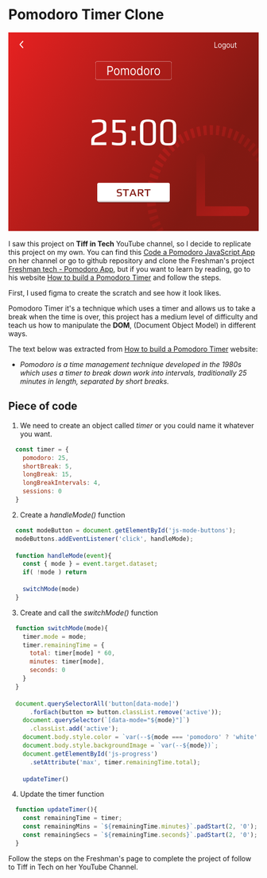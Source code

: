 # Pomodoro Timer Clone
<img src='./assets/image/desktop-pomodoro.png' alt='Pomodoro Timer Clone' width='100%' height='400px'/>

I saw this project on **Tiff in Tech** YouTube channel, so I decide to replicate this project on my own. You can find this [Code a Pomodoro JavaScript App](https://www.youtube.com/watch?v=8VRNSIc4VeQ&t=188s) on her channel or go to github repository and clone the Freshman's project [Freshman tech - Pomodoro App](https://github.com/Freshman-tech/pomodoro-starter-files.git), but if you want to learn by reading, go to his website [How to build a Pomodoro Timer](https://freshman.tech/pomodoro-timer/) and follow the steps.

First, I used figma to create the scratch and see how it look likes.

Pomodoro Timer it's a technique which uses a timer and allows us to take a break when the time is over, this project has a medium level of difficulty and teach us how to manipulate the **DOM**, (Document Object Model) in different ways.

The text below was extracted from [How to build a Pomodoro Timer](https://freshman.tech/pomodoro-timer/) website:

- *Pomodoro is a time management technique developed in the 1980s which uses a timer to break down work into intervals, traditionally 25 minutes in length, separated by short breaks.*

## Piece of code

1. We need to create an object called *timer* or you could name it whatever you want.

```js
  const timer = {
    pomodoro: 25,
    shortBreak: 5,
    longBreak: 15,
    longBreakIntervals: 4,
    sessions: 0
  }
```
2. Create a *handleMode()* function

```js
  const modeButton = document.getElementById('js-mode-buttons');
  modeButtons.addEventListener('click', handleMode);

  function handleMode(event){
    const { mode } = event.target.dataset;
    if( !mode ) return

    switchMode(mode)
  }
```

3. Create and call the *switchMode()* function

```js
  function switchMode(mode){
    timer.mode = mode;
    timer.remainingTime = {
      total: timer[mode] * 60,
      minutes: timer[mode],
      seconds: 0
    }
  }

  document.querySelectorAll('button[data-mode]')
      .forEach(button => button.classList.remove('active'));
    document.querySelector(`[data-mode="${mode}"]`)
      .classList.add('active');
    document.body.style.color = `var(--${mode === 'pomodoro' ? 'white' : 'dark'})`;
    document.body.style.backgroundImage = `var(--${mode})`;
    document.getElementById('js-progress')
      .setAttribute('max', timer.remainingTime.total);

    updateTimer()
```

4. Update the timer function

```js
  function updateTimer(){
    const remainingTime = timer;
    const remainingMins = `${remainingTime.minutes}`.padStart(2, '0');
    const remainingSecs = `${remainingTime.seconds}`.padStart(2, '0');
  }
```

Follow the steps on the Freshman's page to complete the project of follow to Tiff in Tech on her YouTube Channel.